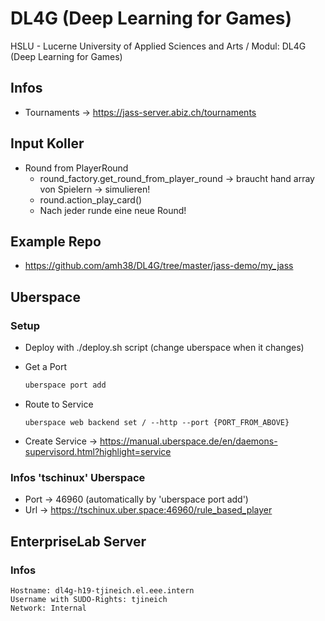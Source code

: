 # DL4G (Deep Learning for Games)
HSLU - Lucerne University of Applied Sciences and Arts / Modul: DL4G (Deep Learning for Games)

## Infos

* Tournaments -> https://jass-server.abiz.ch/tournaments

## Input Koller

* Round from PlayerRound
    * round_factory.get_round_from_player_round -> braucht hand array von Spielern -> simulieren!
    * round.action_play_card()
    * Nach jeder runde eine neue Round!

## Example Repo

* https://github.com/amh38/DL4G/tree/master/jass-demo/my_jass

## Uberspace

### Setup

* Deploy with ./deploy.sh script (change uberspace when it changes)

* Get a Port
    ```cmd
    uberspace port add
    ````
* Route to Service
    ```
    uberspace web backend set / --http --port {PORT_FROM_ABOVE}
    ```
* Create Service -> https://manual.uberspace.de/en/daemons-supervisord.html?highlight=service

### Infos 'tschinux' Uberspace

* Port -> 46960 (automatically by 'uberspace port add')
* Url -> https://tschinux.uber.space:46960/rule_based_player

## EnterpriseLab Server

### Infos

```
Hostname: dl4g-h19-tjineich.el.eee.intern
Username with SUDO-Rights: tjineich
Network: Internal
```